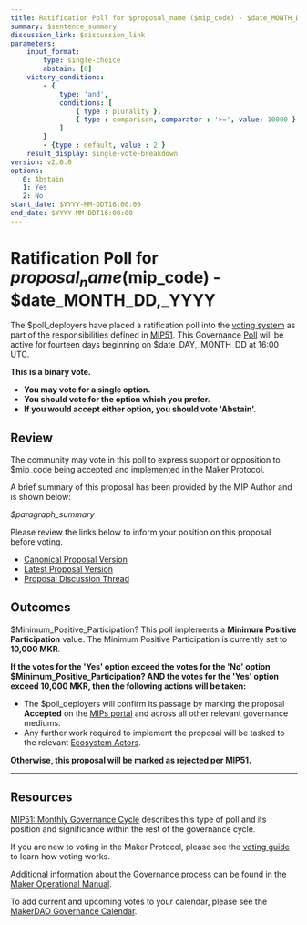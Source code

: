 ```yaml
---
title: Ratification Poll for $proposal_name ($mip_code) - $date_MONTH_DD,_YYYY
summary: $sentence_summary
discussion_link: $discussion_link
parameters:
    input_format:
        type: single-choice
        abstain: [0]
    victory_conditions:
        - {
            type: 'and',
            conditions: [
                { type : plurality },
                { type : comparison, comparator : '>=', value: 10000 }
            ]
        }
        - {type : default, value : 2 }
    result_display: single-vote-breakdown
version: v2.0.0
options:
   0: Abstain
   1: Yes
   2: No
start_date: $YYYY-MM-DDT16:00:00
end_date: $YYYY-MM-DDT16:00:00
---
```

# Ratification Poll for $proposal_name ($mip_code) - $date_MONTH_DD,_YYYY

The $poll_deployers have placed a ratification poll into the [voting system](https://vote.makerdao.com/polling) as part of the responsibilities defined in [MIP51](https://mips.makerdao.com/mips/details/MIP51). This Governance [Poll](https://manual.makerdao.com/governance/governance-cycle/weekly-governance-cycle#weekly-governance-cycle-definitions-mip16c1) will be active for fourteen days beginning on $date_DAY,_MONTH_DD at 16:00 UTC.

**This is a binary vote.**
- **You may vote for a single option.**
- **You should vote for the option which you prefer.**
- **If you would accept either option, you should vote 'Abstain'.**

## Review

The community may vote in this poll to express support or opposition to $mip_code being accepted and implemented in the Maker Protocol.

A brief summary of this proposal has been provided by the MIP Author and is shown below:

*$paragraph_summary*

Please review the links below to inform your position on this proposal before voting.
* [Canonical Proposal Version]($link_to_github_commit_version)
* [Latest Proposal Version]($link_to_portal_version)
* [Proposal Discussion Thread]($discussion_link)

## Outcomes

$Minimum_Positive_Participation? This poll implements a **Minimum Positive Participation** value. The Minimum Positive Participation is currently set to **10,000 MKR**.

**If the votes for the 'Yes' option exceed the votes for the 'No' option $Minimum_Positive_Participation? AND the votes for the 'Yes' option exceed 10,000 MKR, then the following actions will be taken:**
* The $poll_deployers will confirm its passage by marking the proposal **Accepted** on the [MIPs portal](https://mips.makerdao.com/mips/list) and across all other relevant governance mediums.
* Any further work required to implement the proposal will be tasked to the relevant [Ecosystem Actors](https://mips.makerdao.com/mips/details/MIP101#7-professional-actors).

**Otherwise, this proposal will be marked as rejected per [MIP51](https://mips.makerdao.com/mips/details/MIP51#mip51c2-ratification-poll).**

---

## Resources

[MIP51: Monthly Governance Cycle](https://mips.makerdao.com/mips/details/MIP51) describes this type of poll and its position and significance within the rest of the governance cycle.

If you are new to voting in the Maker Protocol, please see the [voting guide](https://manual.makerdao.com/governance/voting-in-makerdao/on-chain-governance) to learn how voting works.

Additional information about the Governance process can be found in the [Maker Operational Manual](https://manual.makerdao.com).

To add current and upcoming votes to your calendar, please see the [MakerDAO Governance Calendar](https://manual.makerdao.com/makerdao/calendars/governance-calendar).
